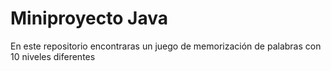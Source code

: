 # Miniproyecto Java
En este repositorio encontraras un juego de memorización de palabras con 10 niveles diferentes
